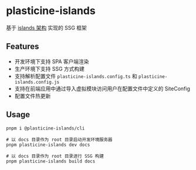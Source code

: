 # plasticine-islands

基于 [islands 架构](https://www.patterns.dev/posts/islands-architecture/) 实现的 SSG 框架

## Features

- 开发环境下支持 SPA 客户端渲染
- 生产环境下支持 SSG 方式构建
- 支持解析配置文件 `plasticine-islands.config.ts` 和 `plasticine-islands.config.js`
- 支持在前端应用中通过导入虚拟模块访问用户在配置文件中定义的 SiteConfig
- 配置文件热更新

## Usage

```shell
pnpm i @plasticine-islands/cli

# 以 docs 目录作为 root 目录启动开发环境服务器
pnpm plasticine-islands dev docs

# 以 docs 目录作为 root 目录进行 SSG 构建
pnpm plasticine-islands build docs
```
